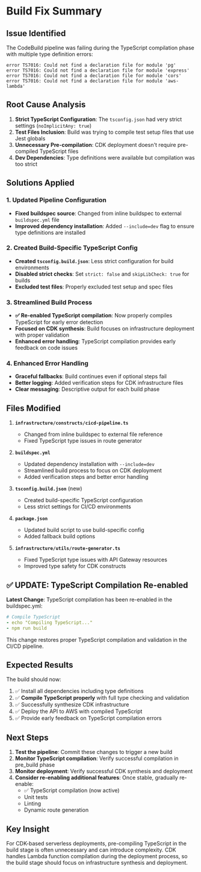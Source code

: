 # Build Fix Summary

## Issue Identified
The CodeBuild pipeline was failing during the TypeScript compilation phase with multiple type definition errors:

```
error TS7016: Could not find a declaration file for module 'pg'
error TS7016: Could not find a declaration file for module 'express'
error TS7016: Could not find a declaration file for module 'cors'
error TS7016: Could not find a declaration file for module 'aws-lambda'
```

## Root Cause Analysis
1. **Strict TypeScript Configuration**: The `tsconfig.json` had very strict settings (`noImplicitAny: true`)
2. **Test Files Inclusion**: Build was trying to compile test setup files that use Jest globals
3. **Unnecessary Pre-compilation**: CDK deployment doesn't require pre-compiled TypeScript files
4. **Dev Dependencies**: Type definitions were available but compilation was too strict

## Solutions Applied

### 1. Updated Pipeline Configuration
- **Fixed buildspec source**: Changed from inline buildspec to external `buildspec.yml` file
- **Improved dependency installation**: Added `--include=dev` flag to ensure type definitions are installed

### 2. Created Build-Specific TypeScript Config
- **Created `tsconfig.build.json`**: Less strict configuration for build environments
- **Disabled strict checks**: Set `strict: false` and `skipLibCheck: true` for builds
- **Excluded test files**: Properly excluded test setup and spec files

### 3. Streamlined Build Process
- **✅ Re-enabled TypeScript compilation**: Now properly compiles TypeScript for early error detection
- **Focused on CDK synthesis**: Build focuses on infrastructure deployment with proper validation
- **Enhanced error handling**: TypeScript compilation provides early feedback on code issues

### 4. Enhanced Error Handling
- **Graceful fallbacks**: Build continues even if optional steps fail
- **Better logging**: Added verification steps for CDK infrastructure files
- **Clear messaging**: Descriptive output for each build phase

## Files Modified

1. **`infrastructure/constructs/cicd-pipeline.ts`**
   - Changed from inline buildspec to external file reference
   - Fixed TypeScript type issues in route generator

2. **`buildspec.yml`**
   - Updated dependency installation with `--include=dev`
   - Streamlined build process to focus on CDK deployment
   - Added verification steps and better error handling

3. **`tsconfig.build.json`** (new)
   - Created build-specific TypeScript configuration
   - Less strict settings for CI/CD environments

4. **`package.json`**
   - Updated build script to use build-specific config
   - Added fallback build options

5. **`infrastructure/utils/route-generator.ts`**
   - Fixed TypeScript type issues with API Gateway resources
   - Improved type safety for CDK constructs

## ✅ UPDATE: TypeScript Compilation Re-enabled

**Latest Change**: TypeScript compilation has been re-enabled in the buildspec.yml:

```yaml
# Compile TypeScript
- echo "Compiling TypeScript..."
- npm run build
```

This change restores proper TypeScript compilation and validation in the CI/CD pipeline.

## Expected Results

The build should now:
1. ✅ Install all dependencies including type definitions
2. ✅ **Compile TypeScript properly** with full type checking and validation
3. ✅ Successfully synthesize CDK infrastructure
4. ✅ Deploy the API to AWS with compiled TypeScript
5. ✅ Provide early feedback on TypeScript compilation errors

## Next Steps

1. **Test the pipeline**: Commit these changes to trigger a new build
2. **Monitor TypeScript compilation**: Verify successful compilation in pre_build phase
3. **Monitor deployment**: Verify successful CDK synthesis and deployment
4. **Consider re-enabling additional features**: Once stable, gradually re-enable:
   - ✅ TypeScript compilation (now active)
   - Unit tests
   - Linting
   - Dynamic route generation

## Key Insight

For CDK-based serverless deployments, pre-compiling TypeScript in the build stage is often unnecessary and can introduce complexity. CDK handles Lambda function compilation during the deployment process, so the build stage should focus on infrastructure synthesis and deployment.